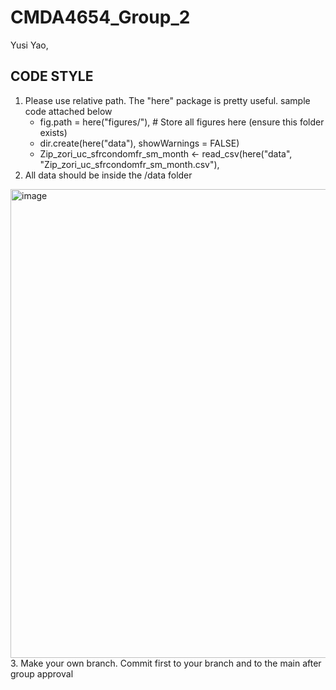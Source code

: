 # CMDA4654_Group_2
Yusi Yao,

## CODE STYLE
1. Please use relative path. The "here" package is pretty useful. sample code attached below
   - fig.path = here("figures/"),  # Store all figures here (ensure this folder exists)
   - dir.create(here("data"), showWarnings = FALSE)
   - Zip_zori_uc_sfrcondomfr_sm_month <- read_csv(here("data", "Zip_zori_uc_sfrcondomfr_sm_month.csv"),
2. All data should be inside the /data folder
<img width="750" alt="image" src="https://github.com/user-attachments/assets/c985c1e0-82a9-41a0-846b-94db0be53124" />
3. Make your own branch. Commit first to your branch and to the main after group approval
